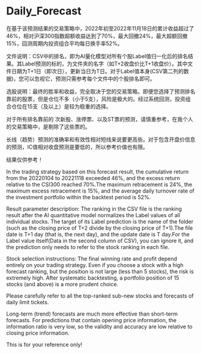 # Daily_Forecast

  在基于该预测结果的交易策略中，2022年初至2022年11月18日的累计收益超过了46%，相对沪深300指数超额收益达到了70%，最大回撤24%，最大超额回撤15%，回测周期内投资组合平均每日换手率52%。
  
  文件说明：CSV中的排名，即为AI量化模型对所有个股Label值归一化后的排名结果。其Label预测的标的，为文件夹的名字（如T+2收盘价比T+1收盘价）。其中文件日期为T+1日（即次日），更新当日为T日。对于Label值本身(CSV第二列的数据)，您可以忽视它，预测只需参考每个文件中的个股排名即可。
  
  选股说明：最终的胜率和收益，完全取决于您的交易策略。即便您选择了预测排名靠前的股票，但是仓位不多（小于5支），风险是极大的。经过系统回测，投资组合仓位在15支（及以上）是较为稳重的选择。

  对于所有排名靠前的 次新股、涨停票、以及ST票的预测，请慎重参考，在我个人的交易策略中，是剔除了这些票的。

  长线（趋势）预测的准确率和有效性相对短线来说要更高些。对于包含开盘价信息的预测，IC值相对收盘预测是要低的，所以参考价值也有限。

  结果仅供参考！
  
  
  In the trading strategy based on this forecast result, the cumulative return from the 20220104 to 20221118 exceeded 46%, and the excess return relative to the CSI300 reached 70%.The maximum retracement is 24%, the maximum excess retracement is 15%, and the average daily turnover rate of the investment portfolio within the backtest period is 52%.
  
  Result parameter description: The ranking in the CSV file is the ranking result after the AI quantitative model normalizes the Label values of all individual stocks. The target of its Label prediction is the name of the folder (such as the closing price of T+2 divide by the closing price of T+1).The file date is T+1 day (that is, the next day), and the update date is T day.For the Label value itself(Data in the second column of CSV), you can ignore it, and the prediction only needs to refer to the stock ranking in each file.
  
 Stock selection instructions: The final winning rate and profit depend entirely on your trading strategy. Even if you choose a stock with a high forecast ranking, but the position is not large (less than 5 stocks), the risk is extremely high. After systematic backtesting, a portfolio position of 15 stocks (and above) is a more prudent choice.
  
 Please carefully refer to all the top-ranked sub-new stocks and forecasts of daily limit tickets.  
  
  Long-term (trend) forecasts are much more effective than short-term forecasts. For predictions that contain opening price information, the information ratio is very low, so the validity and accuracy are low relative to closing price information.
  
  This is for your reference only!
